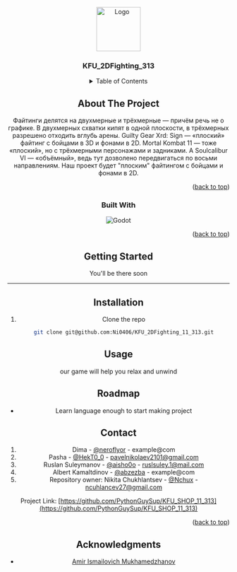 <!-- PROJECT LOGO -->
<br />
<div align="center">
  <a href="https://github.com/PythonGuySup/KFU_SHOP_11_313">
    <img src="images/logo.jpg" alt="Logo" width="100" height="100">
  </a>

<h3 align="center">KFU_2DFighting_313</h3>


<!-- TABLE OF CONTENTS -->
<details>
  <summary>Table of Contents</summary>
  <ol>
    <li>
      <a href="#about-the-project">About The Project</a>
      <ul>
        <li><a href="#built-with">Built With</a></li>
      </ul>
    </li>
    <li>
      <a href="#getting-started">Getting Started</a>
      <ul>
        <li><a href="#prerequisites">Prerequisites</a></li>
        <li><a href="#installation">Installation</a></li>
      </ul>
    </li>
    <li><a href="#usage">Usage</a></li>
    <li><a href="#roadmap">Roadmap</a></li>
    <li><a href="#contributing">Contributing</a></li>
    <li><a href="#license">License</a></li>
    <li><a href="#contact">Contact</a></li>
    <li><a href="#acknowledgments">Acknowledgments</a></li>
  </ol>
</details>

<!-- ABOUT THE PROJECT -->
## About The Project
Файтинги делятся на двухмерные и трёхмерные — причём речь не о графике. В двухмерных схватки кипят в одной плоскости, в трёхмерных разрешено отходить вглубь арены. Guilty Gear Xrd: Sign — «плоский» файтинг с бойцами в 3D и фонами в 2D. Mortal Kombat 11 — тоже «плоский», но с трёхмерными персонажами и задниками. А Soulcalibur VI — «объёмный», ведь тут дозволено передвигаться по восьми направлениям. Наш проект будет "плоским" файтингом с бойцами и фонами в 2D. 

<p align="right">(<a href="#readme-top">back to top</a>)</p>



### Built With


![Godot]([https://img.shields.io/badge/python-3670A0?style=for-the-badge&logo=python&logoColor=ffdd54](https://godotengine.org))
<p align="right">(<a href="#readme-top">back to top</a>)</p>

<!-- GETTING STARTED -->
## Getting Started

You'll be there soon


----


## Installation

1. Clone the repo
   ```sh
   git clone git@github.com:Ni0406/KFU_2DFighting_11_313.git
   ```

<!-- USAGE EXAMPLES -->
## Usage

our game will help you relax and unwind



## Roadmap

- Learn language enough to start making project





<!-- CONTACT -->
## Contact


1. Dima - [@neroflyor](https://t.me/neroflyor) - example@com
2. Pasha - [@HekT0_0](https://t.me/HekT0_0) - pavelnikolaev2101@gmail.com
3. Ruslan Suleymanov - [@aisho0o](https://t.me/aisho0o) - ruslsuley.1@mail.com
4. Albert Kamaltdinov - [@abzezba](https://t.me/abzezba) - example@com
5. Repository owner: Nikita Chukhlantsev - [@Nchux](https://t.me/Nchux) - ncuhlancev27@gmail.com


Project Link: [https://github.com/PythonGuySup/KFU_SHOP_11_313](https://github.com/PythonGuySup/KFU_SHOP_11_313)

<p align="right">(<a href="#readme-top">back to top</a>)</p>



<!-- ACKNOWLEDGMENTS -->
## Acknowledgments

* [Amir Ismailovich Mukhamedzhanov]()
